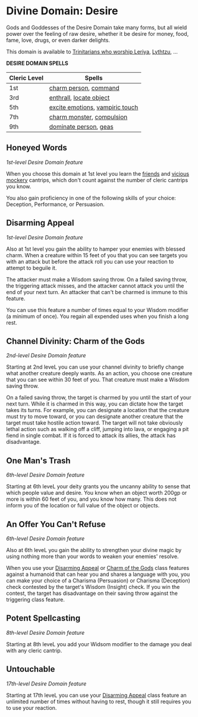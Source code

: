 # Divine Domain: Desire
Gods and Goddesses of the Desire Domain take many forms, but all wield power over the feeling of raw desire, whether it be desire for money, food, fame, love, drugs, or even darker delights.

This domain is available to [Trinitarians who worship Leriya](../../Religions/Trinitarian.md#leriya), [Lythtzu](../../Religions/Pantheon/Lythtzu.md), ...

**DESIRE DOMAIN SPELLS**

Cleric Level|Spells
------------|------
1st|[charm person](../../Magic/Spells/charm-person.md), [command](../../Magic/Spells/command.md)
3rd|[enthrall](../../Magic/Spells/enthrall.md), [locate object](../../Magic/Spells/locate-object.md)
5th|[excite emotions](../../Magic/Spells/excite-emotions.md), [vampiric touch](../../Magic/Spells/vampiric-touch.md)
7th|[charm monster](../../Magic/Spells/charm-monster.md), [compulsion](../../Magic/Spells/compulsion.md)
9th|[dominate person](../../Magic/Spells/dominate-person.md), [geas](../../Magic/Spells/geas.md)

## Honeyed Words
*1st-level Desire Domain feature*

When you choose this domain at 1st level you learn the [friends](../../Magic/Spells/friends.md) and [vicious mockery](../../Magic/Spells/vicious-mockery.md) cantrips, which don't count against the number of cleric cantrips you know.

You also gain proficiency in one of the following skills of your choice: Deception, Performance, or Persuasion.

## Disarming Appeal
*1st-level Desire Domain feature*

Also at 1st level you gain the ability to hamper your enemies with blessed charm. When a creature within 15 feet of you that you can see targets you with an attack but before the attack roll you can use your reaction to attempt to beguile it.

The attacker must make a Wisdom saving throw. On a failed saving throw, the triggering attack misses, and the attacker cannot attack you until the end of your next turn. An attacker that can't be charmed is immune to this feature.

You can use this feature a number of times equal to your Wisdom modifier (a minimum of once). You regain all expended uses when you finish a long rest.

## Channel Divinity: Charm of the Gods
*2nd-level Desire Domain feature*

Starting at 2nd leveL you can use your channel divinity to briefly change what another creature deeply wants. As an action, you choose one creature that you can see within 30 feet of you. That creature must make a Wisdom saving throw.

On a failed saving throw, the target is charmed by you until the start of your next turn. While it is charmed in this way, you can dictate how the target takes its turns. For example, you can designate a location that the creature must try to move toward, or you can designate another creature that the target must take hostile action toward. The target will not take obviously lethal action such as walking off a cliff, jumping into lava, or engaging a pit fiend in single combat. If it is forced to attack its allies, the attack has disadvantage.

## One Man's Trash
*6th-level Desire Domain feature*

Starting at 6th leveL your deity grants you the uncanny ability to sense that which people value and desire. You know when an object worth 200gp or more is within 60 feet of you, and you know how many. This does not inform you of the location or full value of the object or objects.

## An Offer You Can't Refuse
*6th-level Desire Domain feature*

Also at 6th leveL you gain the ability to strengthen your divine magic by using nothing more than your words to weaken your enemies' resolve.

When you use your [Disarming Appeal](#disarming-appeal) or [Charm of the Gods](#charm-of-the-gods) class features against a humanoid that can hear you and shares a language with you, you can make your choice of a Charisma (Persuasion) or Charisma (Deception) check contested by the target's Wisdom (Insight) check. If you win the contest, the target has disadvantage on their saving throw against the triggering class feature.

## Potent Spellcasting
*8th-level Desire Domain feature*

Starting at 8th leveL you add your Widsom modifier to the damage you deal with any cleric cantrip.

## Untouchable
*17th-level Desire Domain feature*

Starting at 17th leveL you can use your [Disarming Appeal](#disarming-appeal) class feature an unlimited number of times without having to rest, though it still requires you to use your reaction.
